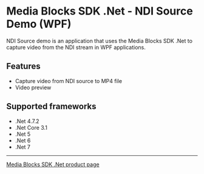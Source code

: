 # Media Blocks SDK .Net - NDI Source Demo (WPF)

NDI Source demo is an application that uses the Media Blocks SDK .Net to capture video from the NDI stream in WPF applications.

## Features

- Capture video from NDI source to MP4 file
- Video preview

## Supported frameworks

- .Net 4.7.2
- .Net Core 3.1
- .Net 5
- .Net 6
- .Net 7

---

[Media Blocks SDK .Net product page](https://www.visioforge.com/media-blocks-sdk)
